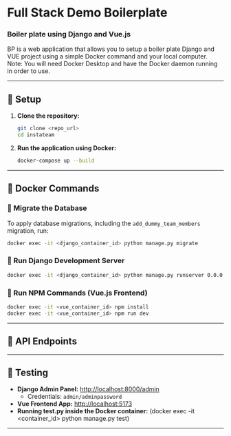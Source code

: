 # Full Stack Demo Boilerplate

### Boiler plate using Django and Vue.js

BP is a web application that allows you to setup a boiler plate Django and VUE project using a simple Docker command and your local computer. Note: You will need Docker Desktop and have the Docker daemon running in order to use.

---

## 🚀 Setup

1. **Clone the repository:**
   ```sh
   git clone <repo_url>
   cd instateam
   ```
2. **Run the application using Docker:**
   ```sh
   docker-compose up --build
   ```

---

## 🐳 Docker Commands

### 📌 Migrate the Database
To apply database migrations, including the `add_dummy_team_members` migration, run:
   ```sh
   docker exec -it <django_container_id> python manage.py migrate
   ```

### 📌 Run Django Development Server
   ```sh
   docker exec -it <django_container_id> python manage.py runserver 0.0.0.0:8000
   ```

### 📌 Run NPM Commands (Vue.js Frontend)
   ```sh
   docker exec -it <vue_container_id> npm install
   docker exec -it <vue_container_id> npm run dev
   ```

---

## 📡 API Endpoints


---

## 🧪 Testing

- **Django Admin Panel:** [http://localhost:8000/admin](http://localhost:8000/admin)
  - Credentials: `admin/adminpassword`
- **Vue Frontend App:** [http://localhost:5173](http://localhost:5173)
- **Running test.py inside the Docker container:** (docker exec -it <container_id> python manage.py test)

---
